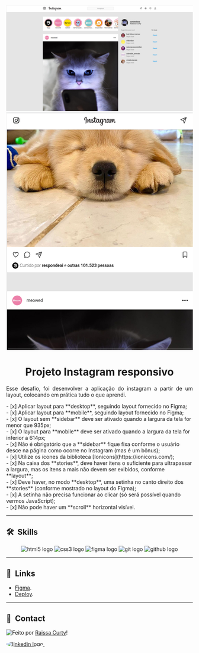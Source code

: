 <div align="center">

![Imagem 1](./layout-projeto.png "Imagem 1")
![Imagem 1](./projeto-mobile.png "Imagem 1")
</div>

<h1 align="center">Projeto Instagram responsivo </h1>

<p align="justify">Esse desafio, foi desenvolver a aplicação do instagram a partir de um layout, colocando em prática tudo o que aprendi.</p>
- [x]  Aplicar layout para **desktop**, seguindo layout fornecido no Figma;<br>
- [x]  Aplicar layout para **mobile**, seguindo layout fornecido no Figma;<br>
- [x]  O layout sem **sidebar** deve ser ativado quando a largura da tela for menor que 935px;<br>
- [x]  O layout para **mobile** deve ser ativado quando a largura da tela for inferior a 614px;<br>
- [x]  Não é obrigatório que a **sidebar** fique fixa conforme o usuário desce na página como ocorre no Instagram (mas é um bônus);<br>
- [x]  Utilize os ícones da biblioteca [Ionicons](https://ionicons.com/);<br>
- [x]  Na caixa dos **stories**, deve haver itens o suficiente para ultrapassar a largura, mas os itens a mais não devem ser exibidos, conforme **layout**;<br>
- [x]  Deve haver, no modo **desktop**, uma setinha no canto direito dos **stories** (conforme mostrado no layout do Figma);<br>
- [x]  A setinha não precisa funcionar ao clicar (só será possível quando vermos JavaScript);<br>
- [x]  Não pode haver um **scroll** horizontal visível.<br>

<hr/>

## 🛠 &nbsp;Skills
<div align="center">
  <img src="https://cdn.jsdelivr.net/gh/devicons/devicon/icons/html5/html5-original.svg" height="40" width="52" alt="html5 logo"  />
  <img src="https://cdn.jsdelivr.net/gh/devicons/devicon/icons/css3/css3-original.svg" height="40" width="52" alt="css3 logo"  />
  <img src="https://cdn.jsdelivr.net/gh/devicons/devicon/icons/figma/figma-original.svg" height="40" width="52" alt="figma logo"   />        
  <img src="https://cdn.jsdelivr.net/gh/devicons/devicon/icons/git/git-original.svg" height="40" width="52" alt="git logo"  />
  <img src="https://cdn.jsdelivr.net/gh/devicons/devicon/icons/github/github-original.svg" height="40" width="52" alt="github logo" />                                   
</div>
<hr/>

## 🚀 &nbsp;Links

- [Figma](https://www.figma.com/file/rrweaBwWqOc9pAzk288mKB/Projeto-Instagram?node-id=23%3A133&t=GLlY8Hd2jYUlyGOR-0).<br/>
- [Deploy](https://instagram-html-css.vercel.app/).<br/>
___

## 💬 &nbsp;Contact
<img align="left" src="https://avatars.githubusercontent.com/curtyraissa?size=100">

Feito por [Raissa Curty](https://github.com/curtyraissa)!

<a href="https://www.linkedin.com/in/raissa-curty/" target="_blank">
    <img style="border-radius:50%;" src="https://raw.githubusercontent.com/maurodesouza/profile-readme-generator/master/src/assets/icons/social/linkedin/default.svg" width="52" height="40" alt="linkedin logo"  />
  </a>&nbsp;
